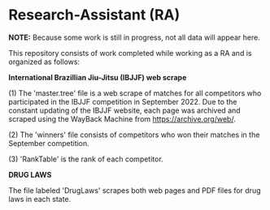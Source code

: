 # Research-Assistant (RA)
**NOTE:** Because some work is still in progress, not all data will appear here.

This repository consists of work completed while working as a RA and is organized as follows: 

**International Brazillian Jiu-Jitsu (IBJJF) web scrape**

(1) The 'master.tree' file is a web scrape of matches for all competitors who participated in the IBJJF competition in September 2022. Due to the constant updating of the IBJJF website, each page was archived and scraped using the WayBack Machine from https://archive.org/web/. 

(2) The 'winners' file consists of competitors who won their matches in the September competition.

(3) 'RankTable' is the rank of each competitor.

**DRUG LAWS**

The file labeled 'DrugLaws' scrapes both web pages and PDF files for drug laws in each state.

